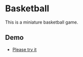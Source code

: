 # Basketball
This is a miniature basketball game.

## Demo
 - [Please try it](https://georgehtliu.github.io/basketball/basketball.html)

